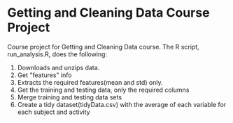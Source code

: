 # Getting and Cleaning Data Course Project

Course project for Getting and Cleaning Data course. 
The R script, run_analysis.R, does the following:

1. Downloads and unzips data.
2. Get "features" info
3. Extracts the required features(mean and std) only.
4. Get the training and testing data, only the required columns
5. Merge training and testing data sets
6. Create a tidy dataset(tidyData.csv) with the average of each variable for each subject
and activity
